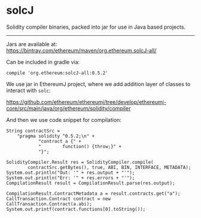 # solcJ
Solidity compiler binaries, packed into jar for use in Java based projects.


---

Jars are available at:
https://bintray.com/ethereum/maven/org.ethereum.solcJ-all/

Can be included in gradle via:
```
compile 'org.ethereum:solcJ-all:0.5.2'
```

We use jar in EthereumJ project, where we add addition layer of classes to interact with `solc`:

https://github.com/ethereum/ethereumj/tree/develop/ethereumj-core/src/main/java/org/ethereum/solidity/compiler

And then we use code snippet for compilation:

```
String contractSrc =
    "pragma solidity ^0.5.2;\n" +
            "contract a {" +
            "        function() {throw;}" +
            "}";

SolidityCompiler.Result res = SolidityCompiler.compile(
        contractSrc.getBytes(), true, ABI, BIN, INTERFACE, METADATA);
System.out.println("Out: '" + res.output + "'");
System.out.println("Err: '" + res.errors + "'");
CompilationResult result = CompilationResult.parse(res.output);

CompilationResult.ContractMetadata a = result.contracts.get("a");
CallTransaction.Contract contract = new CallTransaction.Contract(a.abi);
System.out.printf(contract.functions[0].toString());
```
